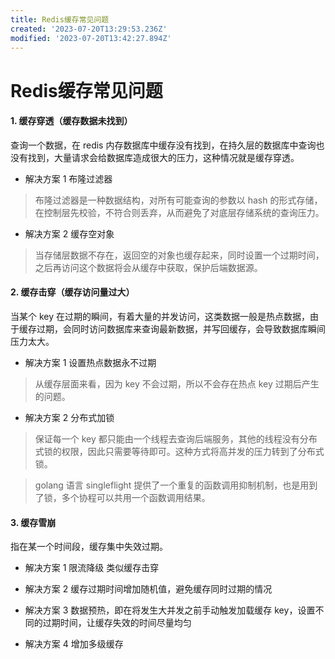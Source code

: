 ```yaml
---
title: Redis缓存常见问题
created: '2023-07-20T13:29:53.236Z'
modified: '2023-07-20T13:42:27.894Z'
---
```


# Redis缓存常见问题

#### 1. 缓存穿透（缓存数据未找到）
查询一个数据，在 redis 内存数据库中缓存没有找到，在持久层的数据库中查询也没有找到，大量请求会给数据库造成很大的压力，这种情况就是缓存穿透。

- 解决方案 1 布隆过滤器

> 布隆过滤器是一种数据结构，对所有可能查询的参数以 hash 的形式存储，在控制层先校验，不符合则丢弃，从而避免了对底层存储系统的查询压力。

- 解决方案 2 缓存空对象
> 当存储层数据不存在，返回空的对象也缓存起来，同时设置一个过期时间，之后再访问这个数据将会从缓存中获取，保护后端数据源。

#### 2. 缓存击穿（缓存访问量过大）
当某个 key 在过期的瞬间，有着大量的并发访问，这类数据一般是热点数据，由于缓存过期，会同时访问数据库来查询最新数据，并写回缓存，会导致数据库瞬间压力太大。

- 解决方案 1 设置热点数据永不过期
> 从缓存层面来看，因为 key 不会过期，所以不会存在热点 key 过期后产生的问题。

- 解决方案 2 分布式加锁
> 保证每一个 key 都只能由一个线程去查询后端服务，其他的线程没有分布式锁的权限，因此只需要等待即可。这种方式将高并发的压力转到了分布式锁。

> golang 语言 singleflight 提供了一个重复的函数调用抑制机制，也是用到了锁，多个协程可以共用一个函数调用结果。

#### 3. 缓存雪崩
指在某一个时间段，缓存集中失效过期。

- 解决方案 1 限流降级 类似缓存击穿

- 解决方案 2 缓存过期时间增加随机值，避免缓存同时过期的情况

- 解决方案 3 数据预热，即在将发生大并发之前手动触发加载缓存 key，设置不同的过期时间，让缓存失效的时间尽量均匀

- 解决方案 4 增加多级缓存

